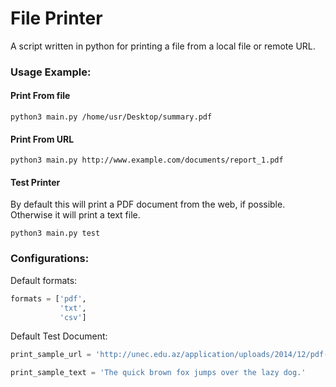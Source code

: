 # File Printer
A script written in python for printing a file from a local file or remote URL.

### Usage Example:

#### Print From file
```shell
python3 main.py /home/usr/Desktop/summary.pdf
```

#### Print From URL
```shell
python3 main.py http://www.example.com/documents/report_1.pdf
```

#### Test Printer
By default this will print a PDF document from the web, if possible. Otherwise it will print a text file.
```shell
python3 main.py test
```


### Configurations:
Default formats:
```python
formats = ['pdf',
           'txt',
           'csv']
```

Default Test Document:
```python
print_sample_url = 'http://unec.edu.az/application/uploads/2014/12/pdf-sample.pdf'

print_sample_text = 'The quick brown fox jumps over the lazy dog.'
```